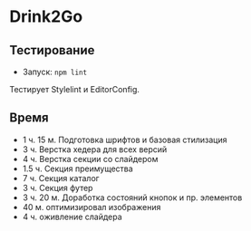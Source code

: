 # Drink2Go
## Тестирование


- Запуск: `npm lint`

Тестирует Stylelint и EditorConfig.

## Время

- 1 ч. 15 м. Подготовка шрифтов и базовая стилизация
- 3 ч. Верстка хедера для всех версий
- 4 ч. Верстка секции со слайдером
- 1.5 ч. Секция преимущества
- 7 ч. Секция каталог
- 3 ч. Секция футер
- 3 ч. 20 м. Доработка состояний кнопок и пр. элементов
- 40 м. оптимизировал изображения
- 4 ч. оживление слайдера
